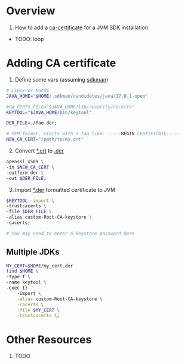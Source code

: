 # Overview

1. How to add a [ca-certificate](TODO) for a JVM SDK installation


- TODO: loop

# Adding CA certificate

1. Define some vars (assuming [sdkman](https://sdkman.io/))

```bash
# Linux or MacOS
JAVA_HOME="$HOME/.sdkman/candidates/java/17.0.1-open"

#CA_CERTS_FILE="$JAVA_HOME/lib/security/cacerts"
KEYTOOL="$JAVA_HOME/bin/keytool"

DER_FILE=./foo.der;

# PEM format, starts with a tag like: -----BEGIN CERTIFICATE-----
NEW_CA_CERT="/path/to/my.crt"
```

2. Convert [*.crt]() to [.der](https://wiki.openssl.org/index.php/DER)

```bash
openssl x509 \
-in $NEW_CA_CERT \
-outform der \
-out $DER_FILE;
```

3. Import [*.der](https://wiki.openssl.org/index.php/DER) formatted certificate to JVM

```bash
$KEYTOOL -import \
-trustcacerts \
-file $DER_FILE \
-alias custom-Root-CA-keystore \
-cacerts;

# You may need to enter a keystore password here
```

## Multiple JDKs

```bash
MY_CERT=$HOME/my_cert.der
find $HOME \
-type f \
-name keytool \
-exec {}
    -import \
    -alias custom-Root-CA-keystore \
    -cacerts \
    -file $MY_CERT \
    -trustcacerts \;
```

# Other Resources

1. TODO
